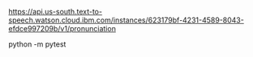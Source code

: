 https://api.us-south.text-to-speech.watson.cloud.ibm.com/instances/623179bf-4231-4589-8043-efdce997209b/v1/pronunciation

python -m pytest